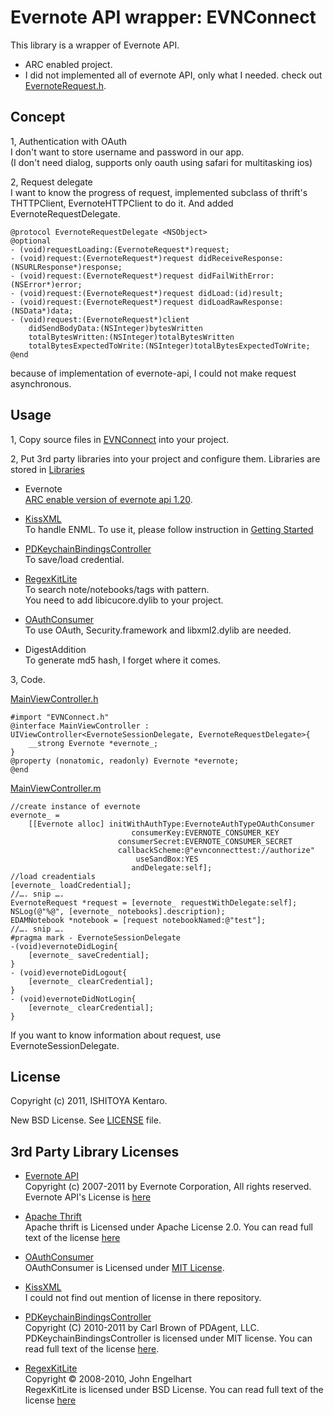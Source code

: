 Evernote API wrapper: EVNConnect
==================================
This library is a wrapper of Evernote API.  
* ARC enabled project.  
* I did not implemented all of evernote API, only what I needed.
check out [EvernoteRequest.h](https://github.com/kent013/EVNConnect/blob/master/EVNConnect/EVNConnect/EvernoteRequest.h). 

Concept
----------------------------------------------
1, Authentication with OAuth  
I don't want to store username and password in our app.  
(I don't need dialog, supports only oauth using safari for multitasking ios)

2, Request delegate  
I want to know the progress of request, implemented subclass of thrift's THTTPClient, EvernoteHTTPClient to do it. And added EvernoteRequestDelegate.

    @protocol EvernoteRequestDelegate <NSObject>
    @optional
    - (void)requestLoading:(EvernoteRequest*)request;
    - (void)request:(EvernoteRequest*)request didReceiveResponse:(NSURLResponse*)response;
    - (void)request:(EvernoteRequest*)request didFailWithError:(NSError*)error;
    - (void)request:(EvernoteRequest*)request didLoad:(id)result;
    - (void)request:(EvernoteRequest*)request didLoadRawResponse:(NSData*)data;
    - (void)request:(EvernoteRequest*)client 
        didSendBodyData:(NSInteger)bytesWritten
        totalBytesWritten:(NSInteger)totalBytesWritten 
        totalBytesExpectedToWrite:(NSInteger)totalBytesExpectedToWrite;
    @end

because of implementation of evernote-api, I could not make request asynchronous.

Usage
---------------------------------
1, Copy source files in [EVNConnect](https://github.com/kent013/EVNConnect/tree/master/EVNConnect/EVNConnect) into your project.


2, Put 3rd party libraries into your project and configure them.
Libraries are stored in [Libraries](https://github.com/kent013/EVNConnect/tree/master/Libraries)
 * Evernote  
[ARC enable version of evernote api 1.20](http://stackoverflow.com/questions/8684039/evernote-cocoa-sdk-not-compiling-for-ios5). 

 * [KissXML](https://github.com/ddeville/KissXML)  
To handle ENML. To use it, please follow instruction in [Getting Started](https://github.com/robbiehanson/KissXML/wiki/GettingStarted)
   
 * [PDKeychainBindingsController](https://github.com/carlbrown/PDKeychainBindingsController)  
To save/load credential.
 
 * [RegexKitLite](http://regexkit.sourceforge.net/RegexKitLite/)  
To search note/notebooks/tags with pattern.   
You need to add libicucore.dylib to your project.

 * [OAuthConsumer](https://github.com/jdg/oauthconsumer)  
To use OAuth, Security.framework and libxml2.dylib are needed.

 * DigestAddition  
To generate md5 hash, I forget where it comes. 


3, Code.  

[MainViewController.h](https://github.com/kent013/EVNConnect/blob/master/EVNConnect/MainViewController.h)

    #import "EVNConnect.h"
    @interface MainViewController : UIViewController<EvernoteSessionDelegate, EvernoteRequestDelegate>{
        __strong Evernote *evernote_;
    }
    @property (nonatomic, readonly) Evernote *evernote; 
    @end

[MainViewController.m](https://github.com/kent013/EVNConnect/blob/master/EVNConnect/MainViewController.m)

    //create instance of evernote
    evernote_ =
        [[Evernote alloc] initWithAuthType:EvernoteAuthTypeOAuthConsumer
                               consumerKey:EVERNOTE_CONSUMER_KEY
                            consumerSecret:EVERNOTE_CONSUMER_SECRET
                            callbackScheme:@"evnconnecttest://authorize"
                                useSandBox:YES
                               andDelegate:self];
    //load creadentials
    [evernote_ loadCredential];
    //…. snip ….
    EvernoteRequest *request = [evernote_ requestWithDelegate:self];
    NSLog(@"%@", [evernote_ notebooks].description);
    EDAMNotebook *notebook = [request notebookNamed:@"test"];
    //…. snip ….
    #pragma mark - EvernoteSessionDelegate
    -(void)evernoteDidLogin{
        [evernote_ saveCredential];
    }
    - (void)evernoteDidLogout{
        [evernote_ clearCredential];
    }
    - (void)evernoteDidNotLogin{
        [evernote_ clearCredential];
    }

If you want to know information about request, use EvernoteSessionDelegate.

License
-------------------------------------
Copyright (c) 2011, ISHITOYA Kentaro. 

New BSD License. See [LICENSE](https://github.com/kent013/EVNConnect/blob/master/LICENSE) file. 

3rd Party Library Licenses
------------------------------------
 * [Evernote API](http://www.evernote.com/about/developer/api/)  
Copyright (c) 2007-2011 by Evernote Corporation, All rights reserved.  
Evernote API's License is [here](https://github.com/kent013/EVNConnect/blob/master/Libraries/Evernote/evernote/LICENSE.txt)
 
 * [Apache Thrift](http://thrift.apache.org/)  
Apache thrift is Licensed under Apache License 2.0. You can read full text of the license [here](https://github.com/kent013/EVNConnect/blob/master/Libraries/Evernote/thrift/APACHE-LICENSE-2.0.txt)  

 * [OAuthConsumer](http://code.google.com/p/oauthconsumer/)  
OAuthConsumer is Licensed under [MIT License](http://www.opensource.org/licenses/mit-license.php).

 * [KissXML](https://github.com/ddeville/KissXML)  
I could not find out mention of license in there repository. 
   
 * [PDKeychainBindingsController](https://github.com/carlbrown/PDKeychainBindingsController)  
Copyright (C) 2010-2011 by Carl Brown of PDAgent, LLC.  
PDKeychainBindingsController is licensed under MIT license. You can read full text of the license [here](https://github.com/carlbrown/PDKeychainBindingsController/blob/master/LICENSE).
 
 * [RegexKitLite](http://regexkit.sourceforge.net/RegexKitLite/)  
Copyright © 2008-2010, John Engelhart  
RegexKitLite is licensed under BSD License. You can read full text of the license [here](http://regexkit.sourceforge.net/RegexKitLite/#LicenseInformation)